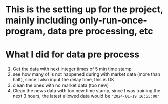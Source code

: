 # This is the setting up for the project, mainly including only-run-once-program, data pre processing, etc

# What I did for data pre process
1. Get the data with next integer times of 5 min time stamp
2. see how many of is not happened during with market data (more than half), since I also input the delay time, this is OK
3. clean the ones with no market data (too new)
4. Clean the news data with too new time stamp, since I was training the next 3 hours, the latest allowed data would be `"2024-01-19 16:55:00"`